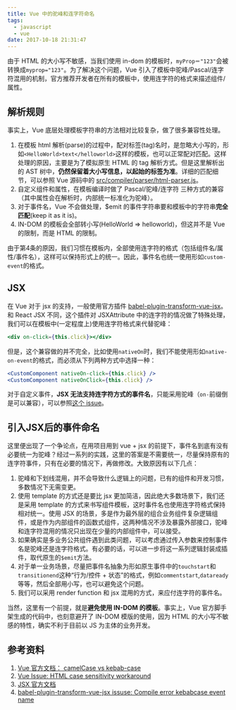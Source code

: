 ```yaml
---
title: Vue 中的驼峰和连字符命名
tags:
  - javascript
  - vue
date: 2017-10-18 21:31:47
---
```



由于 HTML 的大小写不敏感，当我们使用 in-dom 的模板时，`myProp＝"123"`会被转换成`myprop="123"`。为了解决这个问题，Vue 引入了模板中驼峰/Pascal/连字符混用的机制，官方推荐开发者在所有的模板中，使用连字符的格式来描述组件/属性。

<!-- more -->
## 解析规则
事实上，Vue 底层处理模板字符串的方法相对比较复杂，做了很多兼容性处理。
1. 在模板 html 解析(parse)的过程中，配对标签(tag)名时，是忽略大小写的，形如`<HelloWorld>text</helloworld>`这样的模板，也可以正常配对匹配。这样处理的原因，主要是为了模拟原生 HTML 的 tag 解析方式。但是这里解析出的 AST 树中，**仍然保留着大小写信息，以起始的标签为准**。详细的匹配细节，可以参照 Vue 源码中的 [src/compiler/parser/html-parser.js](https://github.com/vuejs/vue/blob/08bc7595fd57f8f52db83ae1b6bc9b7a33cdd4f9/src/compiler/parser/html-parser.js)。
2. 自定义组件和属性，在模板编译时做了 Pascal/驼峰/连字符 三种方式的兼容（其中属性会在解析时，内部统一标准化为驼峰）。
3. 对于事件名，Vue 不会做处理，$emit 的事件字符串要和模板中的字符串**完全匹配**(keep it as it is)。
4. IN-DOM 的模板会全部转小写(HelloWorld => helloworld)，但这并不是 Vue 的限制，而是 HTML 的限制。

由于第4条的原因，我们习惯在模板内，全部使用连字符的格式（包括组件名/属性/事件名），这样可以保持形式上的统一。因此，事件名也统一使用形如`custom-event`的格式。

## JSX
在 Vue 对于 jsx 的支持，一般使用官方插件 [babel-plugin-transform-vue-jsx](https://github.com/vuejs/babel-plugin-transform-vue-jsx)。和 React JSX 不同，这个插件对 JSXAttribute 中的连字符的情况做了特殊处理，我们可以在模板中(一定程度上)使用连字符格式来代替驼峰：
```jsx
<div on-click={this.click}></div>
```
但是，这个兼容做的并不完全，比如使用`nativeOn`时，我们不能使用形如`native-on-event`的格式，而必须从下列两种方式中选择一种：
```jsx
<CustomComponent nativeOn-click={this.click} />
<CustomComponent nativeOnClick={this.click} />
```
对于自定义事件，**JSX 无法支持连字符方式的事件名**，只能采用驼峰（`on-`前缀倒是可以兼容），可以参照[这个 issue](https://github.com/vuejs/babel-plugin-transform-vue-jsx/issues/20)。

## 引入JSX后的事件命名
这里便出现了一个争论点，在用项目用到 vue + jsx 的前提下，事件名到底有没有必要统一为驼峰？经过一系列的实践，这里的答案是不需要统一，尽量保持原有的连字符事件，只有在必要的情况下，再做修改。大致原因有以下几点：
1. 驼峰和下划线混用，并不会导致什么逻辑上的问题，已有的组件和开发习惯，多数情况下无需变更。
2. 使用 template 的方式还是要比 jsx 更加简洁，因此绝大多数场景下，我们还是采用 template 的方式来书写组件模板，这时事件名也使用连字符格式保持相对统一。使用 JSX 的场景，多是作为最外层的组合业务组件复杂逻辑组件，或是作为内部组件的函数式组件，这两种情况不涉及暴露外部接口，驼峰和连字符混用的情况只出现在少量的内部组件中，可以接受。
3. 如果确实是多业务公共组件遇到此类问题，可以考虑通过传入参数来控制事件名是驼峰还是连字符格式。有必要的话，可以进一步将这一系列逻辑封装成插件，取代原生的`$emit`方法。
4. 对于单一业务场景，尽量把事件名抽象为形如原生事件中的`touchstart`和`transitionend`这种“行为/控件 + 状态”的格式，例如`commentstart`,`dataready`等等，然后全部用小写，也可以避免这个问题。
5. 我们可以采用 render function 和 jsx 混用的方式，来应付连字符的事件名。

当然，这里有一个前提，就是**避免使用 IN-DOM 的模板**。事实上，Vue 官方脚手架生成的代码中，也刻意避开了 IN-DOM 模版的使用，因为 HTML 的大小写不敏感的特性，确实不利于目前以 JS 为主体的业务开发。

## 参考资料
1. [Vue 官方文档： camelCase vs kebab-case](https://vuejs.org/v2/guide/components.html#camelCase-vs-kebab-case)
2. [Vue Issue: HTML case sensitivity workaround](https://github.com/vuejs/vue/issues/2308)
3. [JSX 官方文档](https://facebook.github.io/jsx/)
4. [babel-plugin-transform-vue-jsx issuse: Compile error kebabcase event name](https://github.com/vuejs/babel-plugin-transform-vue-jsx/issues/20)
